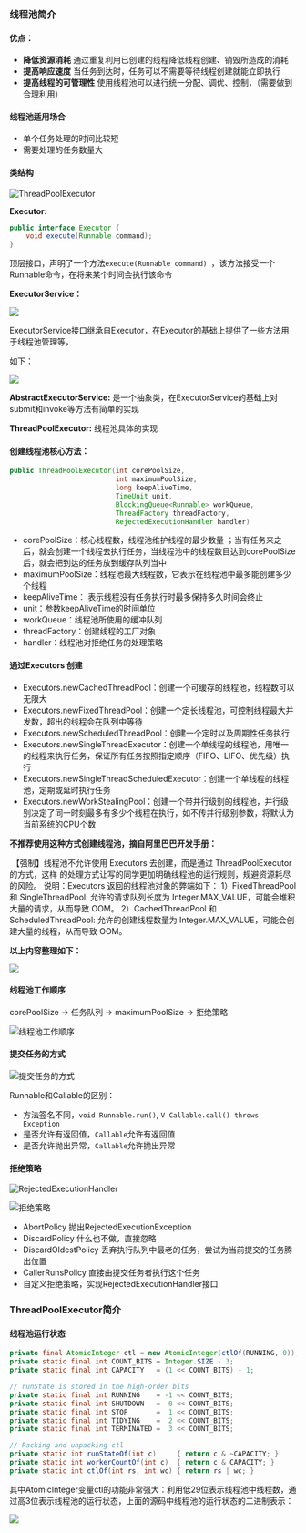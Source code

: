 ### 线程池简介

#### 优点：

+ **降低资源消耗**  通过重复利用已创建的线程降低线程创建、销毁所造成的消耗
+ **提高响应速度**  当任务到达时，任务可以不需要等待线程创建就能立即执行
+ **提高线程的可管理性**  使用线程池可以进行统一分配、调优、控制，（需要做到合理利用）

#### 线程池适用场合

+ 单个任务处理的时间比较短
+ 需要处理的任务数量大

#### 类结构

![ThreadPoolExecutor](ThreadPoolExecutor.png)

**Executor:**

```java
public interface Executor {
    void execute(Runnable command);
}
```

顶层接口，声明了一个方法`execute(Runnable command) `，该方法接受一个Runnable命令，在将来某个时间会执行该命令

**ExecutorService：**

![](ExecutorService.png)

ExecutorService接口继承自Executor，在Executor的基础上提供了一些方法用于线程池管理等，

如下：

![](ExecutorServiceAPI.png)

**AbstractExecutorService:** 是一个抽象类，在ExecutorService的基础上对submit和invoke等方法有简单的实现

**ThreadPoolExecutor:** 线程池具体的实现

#### 创建线程池核心方法：

```java
public ThreadPoolExecutor(int corePoolSize,
                          int maximumPoolSize,
                          long keepAliveTime,
                          TimeUnit unit,
                          BlockingQueue<Runnable> workQueue,
                          ThreadFactory threadFactory,
                          RejectedExecutionHandler handler) 
```

+ corePoolSize：核心线程数，线程池维护线程的最少数量 ；当有任务来之后，就会创建一个线程去执行任务，当线程池中的线程数目达到corePoolSize后，就会把到达的任务放到缓存队列当中 
+ maximumPoolSize：线程池最大线程数，它表示在线程池中最多能创建多少个线程
+ keepAliveTime： 表示线程没有任务执行时最多保持多久时间会终止 
+ unit：参数keepAliveTime的时间单位 
+ workQueue：线程池所使用的缓冲队列  
+ threadFactory：创建线程的工厂对象
+ handler：线程池对拒绝任务的处理策略 

#### 通过Executors 创建

+ Executors.newCachedThreadPool：创建一个可缓存的线程池，线程数可以无限大
+ Executors.newFixedThreadPool：创建一个定长线程池，可控制线程最大并发数，超出的线程会在队列中等待
+ Executors.newScheduledThreadPool：创建一个定时以及周期性任务执行
+ Executors.newSingleThreadExecutor：创建一个单线程的线程池，用唯一的线程来执行任务，保证所有任务按照指定顺序（FIFO、LIFO、优先级）执行
+ Executors.newSingleThreadScheduledExecutor：创建一个单线程的线程池，定期或延时执行任务
+ Executors.newWorkStealingPool：创建一个带并行级别的线程池，并行级别决定了同一时刻最多有多少个线程在执行，如不传并行级别参数，将默认为当前系统的CPU个数

 **不推荐使用这种方式创建线程池，摘自阿里巴巴开发手册：** 

​	【强制】线程池不允许使用 Executors 去创建，而是通过 ThreadPoolExecutor 的方式，这样 的处理方式让写的同学更加明确线程池的运行规则，规避资源耗尽的风险。 说明：Executors 返回的线程池对象的弊端如下： 1）FixedThreadPool 和 SingleThreadPool: 允许的请求队列长度为 Integer.MAX_VALUE，可能会堆积大量的请求，从而导致 OOM。 2）CachedThreadPool 和 ScheduledThreadPool: 允许的创建线程数量为 Integer.MAX_VALUE，可能会创建大量的线程，从而导致 OOM。

**以上内容整理如下：**

![](Executors.png)

#### 线程池工作顺序

corePoolSize -> 任务队列 -> maximumPoolSize -> 拒绝策略 

![线程池工作顺序](线程池工作顺序.png)

#### 提交任务的方式

![提交任务的方式](提交任务的方式.png)

Runnable和Callable的区别：

+ 方法签名不同，`void Runnable.run()`, `V Callable.call() throws Exception` 
+ 是否允许有返回值，`Callable`允许有返回值 
+ 是否允许抛出异常，`Callable`允许抛出异常

#### 拒绝策略

![RejectedExecutionHandler](RejectedExecutionHandler.png)

![拒绝策略](拒绝策略.png)

+ AbortPolicy  抛出RejectedExecutionException 
+ DiscardPolicy  什么也不做，直接忽略
+ DiscardOldestPolicy 丢弃执行队列中最老的任务，尝试为当前提交的任务腾出位置 
+ CallerRunsPolicy  直接由提交任务者执行这个任务 
+ 自定义拒绝策略，实现RejectedExecutionHandler接口

### ThreadPoolExecutor简介

#### 线程池运行状态

```java
private final AtomicInteger ctl = new AtomicInteger(ctlOf(RUNNING, 0));
private static final int COUNT_BITS = Integer.SIZE - 3;
private static final int CAPACITY   = (1 << COUNT_BITS) - 1;

// runState is stored in the high-order bits
private static final int RUNNING    = -1 << COUNT_BITS;
private static final int SHUTDOWN   =  0 << COUNT_BITS;
private static final int STOP       =  1 << COUNT_BITS;
private static final int TIDYING    =  2 << COUNT_BITS;
private static final int TERMINATED =  3 << COUNT_BITS;

// Packing and unpacking ctl
private static int runStateOf(int c)     { return c & ~CAPACITY; }
private static int workerCountOf(int c)  { return c & CAPACITY; }
private static int ctlOf(int rs, int wc) { return rs | wc; }
```

其中AtomicInteger变量ctl的功能非常强大：利用低29位表示线程池中线程数，通过高3位表示线程池的运行状态，上面的源码中线程池的运行状态的二进制表示：

![](ExecutorStatus.png)